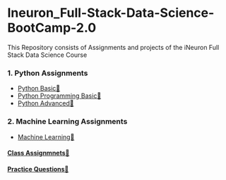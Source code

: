 # Ineuron_Full-Stack-Data-Science-BootCamp-2.0
This Repository consists of Assignments and projects of the iNeuron Full Stack Data Science Course


### 1. Python Assignments
- [Python Basic&#128279; ](https://github.com/NirmalVignu/Ineuron_Full-Stack-Data-Science-BootCamp-2.0/tree/main/Python/Python%20Basic%20Assignments)
- [Python Programming Basic&#128279;](https://github.com/NirmalVignu/Ineuron_Full-Stack-Data-Science-BootCamp-2.0/tree/main/Python/Python%20Programming%20Basic%20Assignments)
- [Python Advanced&#128279; ](https://github.com/NirmalVignu/Ineuron_Full-Stack-Data-Science-BootCamp-2.0/tree/main/Python/Python%20Advanced%20Assignments)

### 2. Machine Learning Assignments
- [Machine Learning&#128279; ](https://github.com/NirmalVignu/Ineuron_Full-Stack-Data-Science-BootCamp-2.0/tree/25f326fc597dde8df3694bc1cfd94f2c7ba1f6e7/Machine%20Learning)

#### [Class Assignmnets&#128279;](https://github.com/NirmalVignu/Ineuron_Full-Stack-Data-Science-BootCamp-2.0/tree/main/Class%20Assignments)
#### [Practice Questions&#128279;](https://github.com/NirmalVignu/Ineuron_Full-Stack-Data-Science-BootCamp-2.0/tree/main/Practice%20questions)
